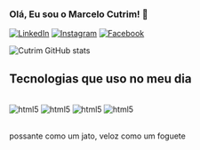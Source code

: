 ### Olá, Eu sou o Marcelo Cutrim! 👋

[![LinkedIn](https://img.shields.io/badge/linkedin-%230077B5.svg?style=for-the-badge&logo=linkedin&logoColor=white)](https://www.linkedin.com/feed/)
[![Instagram](https://img.shields.io/badge/Instagram-%23E4405F.svg?style=for-the-badge&logo=Instagram&logoColor=white)](https://www.instagram.com/)
[![Facebook](https://img.shields.io/badge/Facebook-%231877F2.svg?style=for-the-badge&logo=Facebook&logoColor=white)](https://www.instagram.com/)

![Cutrim GitHub stats](https://github-readme-stats.vercel.app/api?username=MarceloCutrim0&show_icons=true&theme=dark)

## Tecnologias que uso no meu dia

<div style="display: inline_block"><br/>
  <img aling="center" alt="html5" src="https://img.shields.io/badge/html5-%23E34F26.svg?style=for-the-badge&logo=html5&logoColor=white"/>
  <img aling="center" alt="html5" src="https://img.shields.io/badge/css3-%231572B6.svg?style=for-the-badge&logo=css3&logoColor=white"/>
  <img aling="center" alt="html5" src="https://img.shields.io/badge/c-%2300599C.svg?style=for-the-badge&logo=c&logoColor=white"/>
 <img aling="center" alt="html5" src="https://img.shields.io/badge/node.js-6DA55F?style=for-the-badge&logo=node.js&logoColor=white"/>
</div><br/>

possante como um jato, veloz como um foguete
